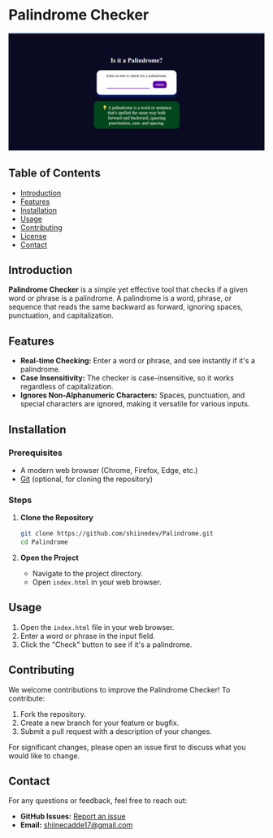 # Palindrome Checker

![Palindrome Screenshot](/screenshots/plindrome.png)

## Table of Contents
- [Introduction](#introduction)
- [Features](#features)
- [Installation](#installation)
- [Usage](#usage)
- [Contributing](#contributing)
- [License](#license)
- [Contact](#contact)

## Introduction

**Palindrome Checker** is a simple yet effective tool that checks if a given word or phrase is a palindrome. A palindrome is a word, phrase, or sequence that reads the same backward as forward, ignoring spaces, punctuation, and capitalization.

## Features

- **Real-time Checking:** Enter a word or phrase, and see instantly if it's a palindrome.
- **Case Insensitivity:** The checker is case-insensitive, so it works regardless of capitalization.
- **Ignores Non-Alphanumeric Characters:** Spaces, punctuation, and special characters are ignored, making it versatile for various inputs.

## Installation

### Prerequisites

- A modern web browser (Chrome, Firefox, Edge, etc.)
- [Git](https://git-scm.com/) (optional, for cloning the repository)

### Steps

1. **Clone the Repository**
    ```bash
    git clone https://github.com/shiinedev/Palindrome.git
    cd Palindrome
    ```

2. **Open the Project**
    - Navigate to the project directory.
    - Open `index.html` in your web browser.

## Usage

1. Open the `index.html` file in your web browser.
2. Enter a word or phrase in the input field.
3. Click the "Check" button to see if it's a palindrome.

## Contributing

We welcome contributions to improve the Palindrome Checker! To contribute:

1. Fork the repository.
2. Create a new branch for your feature or bugfix.
3. Submit a pull request with a description of your changes.

For significant changes, please open an issue first to discuss what you would like to change.


## Contact

For any questions or feedback, feel free to reach out:

- **GitHub Issues:** [Report an issue](https://github.com/shiinedev/Palindrome/issues)
- **Email:** shiinecadde17@gmail.com
